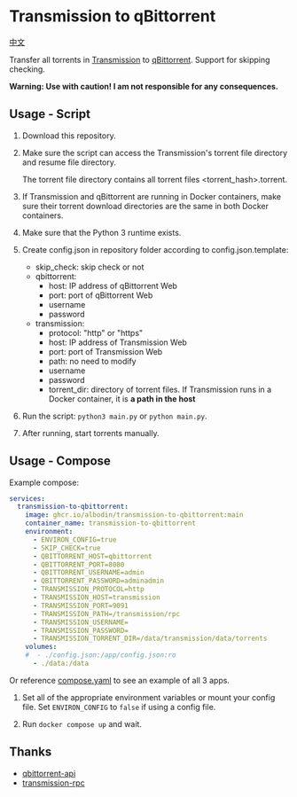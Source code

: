 # Transmission to qBittorrent

[中文](./README.zh.md)

Transfer all torrents in [Transmission](https://transmissionbt.com/) to [qBittorrent](https://www.qbittorrent.org/). Support for skipping checking.

**Warning: Use with caution! I am not responsible for any consequences.**

## Usage - Script

1. Download this repository.

2. Make sure the script can access the Transmission's torrent file directory and resume file directory.
   
   The torrent file directory contains all torrent files <torrent_hash>.torrent.
   
3. If Transmission and qBittorrent are running in Docker containers, make sure their torrent download directories are the same in both Docker containers.

4. Make sure that the Python 3 runtime exists.

5. Create config.json in repository folder according to config.json.template:

   + skip_check: skip check or not
   + qbittorrent:
     + host: IP address of qBittorrent Web
     + port: port of qBittorrent Web
     + username
     + password
   + transmission:
     + protocol: "http" or "https"
     + host: IP address of Transmission Web
     + port: port of Transmission Web
     + path: no need to modify
     + username
     + password
     + torrent_dir: directory of torrent files. If Transmission runs in a Docker container, it is **a path in the host**

6. Run the script: `python3 main.py` or `python main.py`.

7. After running, start torrents manually.

## Usage - Compose
Example compose:
```yaml
services:
  transmission-to-qbittorrent:
    image: ghcr.io/albodin/transmission-to-qbittorrent:main
    container_name: transmission-to-qbittorrent
    environment:
      - ENVIRON_CONFIG=true
      - SKIP_CHECK=true
      - QBITTORRENT_HOST=qbittorrent
      - QBITTORRENT_PORT=8080
      - QBITTORRENT_USERNAME=admin
      - QBITTORRENT_PASSWORD=adminadmin
      - TRANSMISSION_PROTOCOL=http
      - TRANSMISSION_HOST=transmission
      - TRANSMISSION_PORT=9091
      - TRANSMISSION_PATH=/transmission/rpc
      - TRANSMISSION_USERNAME=
      - TRANSMISSION_PASSWORD=
      - TRANSMISSION_TORRENT_DIR=/data/transmission/data/torrents
    volumes:
    #  - ./config.json:/app/config.json:ro
      - ./data:/data
```
Or reference [compose.yaml](compose.yaml) to see an example of all 3 apps.

1. Set all of the appropriate environment variables or mount your config file. Set `ENVIRON_CONFIG` to `false` if using a config file.

2. Run `docker compose up` and wait.

## Thanks

+ [qbittorrent-api](https://github.com/rmartin16/qbittorrent-api)
+ [transmission-rpc](https://github.com/trim21/transmission-rpc)